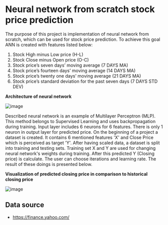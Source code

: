 # Neural network from scratch stock price prediction
The purpose of this project is implementation of neural network from scratch, which can be used for stock price prediction.
To achieve this goal ANN is created with features listed below:
1. Stock High minus Low price (H-L)
2. Stock Close minus Open price (O-C)
3. Stock price’s seven days’ moving average (7 DAYS MA)
4. Stock price’s fourteen days’ moving average (14 DAYS MA)
5. Stock price’s twenty one days’ moving average (21 DAYS MA)
6. Stock price’s standard deviation for the past seven days (7 DAYS STD DEV)

**Architecture of neural network**

![image](https://github.com/bjam24/neural-network-from-scratch-stock-price-prediction/assets/61807667/cf2b3637-02fb-4848-b5f6-1ccf6877f272)

Described neural network is an example of Multilayer Perceptron (MLP). This method belongs to Supervised Learning and uses
backpropagation during training. Input layer includes 6 neurons for 6 features. There is only 1 neuron in output layer for
predicted price.
On the beginning of a project a dataset is created. It contains 6 mentioned features 'X' and Close Price which is perceived
as target 'Y'. After having scaled data, a dataset is split into training and testing sets. Training set X and Y are used for
changing neural network's weights during training. After this predicted Y (Closing price) is calculate. The user can choose
iterations and learning rate. The result of these doings is presented below.

**Visualization of predicted closing price in comparison to historical closing price**

![image](https://github.com/bjam24/neural-network-from-scratch-stock-price-prediction/assets/61807667/19261f38-c835-47c6-a343-cf32f52a899a)

## Data source
- https://finance.yahoo.com/
